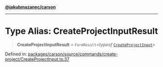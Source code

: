 [**@jakubmazanec/carson**](../README.md)

---

# Type Alias: CreateProjectInputResult

> **CreateProjectInputResult** = `FormResult`\<_typeof_
> [`CreateProjectInput`](../variables/CreateProjectInput.md)\>

Defined in:
[packages/carson/source/commands/create-project/CreateProjectInput.ts:37](https://github.com/jakubmazanec/tools/blob/c36a857a499e2c0c4f38fc4405cb987b357adf10/packages/carson/source/commands/create-project/CreateProjectInput.ts#L37)
